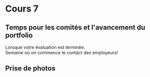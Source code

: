 # Cours 7

  
## Temps pour les comités et l'avancement du portfolio
Lorsque votre évaluation est terminée.    
Semaine où on commence le contact des employeurs!


## Prise de photos



